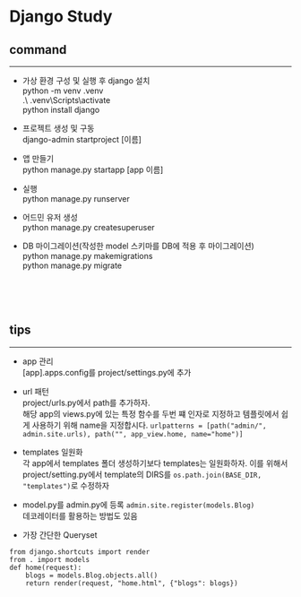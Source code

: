 # Django Study

## command

---

- 가상 환경 구성 및 실행 후 django 설치  
  python -m venv .venv  
  .\ .venv\Scripts\activate  
  python install django

- 프로젝트 생성 및 구동  
  django-admin startproject [이름]

- 앱 만들기  
  python manage.py startapp [app 이름]

- 실행  
  python manage.py runserver

- 어드민 유저 생성  
  python manage.py createsuperuser

- DB 마이그레이션(작성한 model 스키마를 DB에 적용 후 마이그레이션)  
  python manage.py makemigrations  
  python manage.py migrate

<br/>
<br/>
<br/>

## tips

---

- app 관리  
  [app].apps.config를 project/settings.py에 추가

- url 패턴  
  project/urls.py에서 path를 추가하자.  
  해당 app의 views.py에 있는 특정 함수를 두번 쨰 인자로 지정하고
  템플릿에서 쉽게 사용하기 위해 name을 지정합시다.
  `urlpatterns = [path("admin/", admin.site.urls), path("", app_view.home, name="home")]`

- templates 일원화  
  각 app에서 templates 폴더 생성하기보다 templates는 일원화하자. 이를 위해서 project/setting.py에서 template의 DIRS를
  `os.path.join(BASE_DIR, "templates")`로 수정하자

- model.py를 admin.py에 등록
  `admin.site.register(models.Blog)`  
  데코레이터를 활용하는 방법도 있음

- 가장 간단한 Queryset

```
from django.shortcuts import render
from . import models
def home(request):
    blogs = models.Blog.objects.all()
    return render(request, "home.html", {"blogs": blogs})
```

